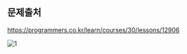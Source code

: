 ## 문제출처
https://programmers.co.kr/learn/courses/30/lessons/12906


![1](https://user-images.githubusercontent.com/83795383/131216445-627440d6-9fdb-46be-9cb3-f2de7f636efa.jpg)
